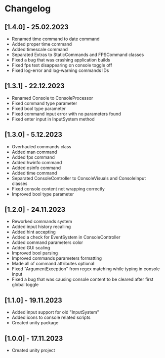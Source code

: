 # Changelog

## [1.4.0] - 25.02.2023
 - Renamed time command to date command
 - Added proper time command
 - Added timescale command
 - Separated Extras to StaticCommands and FPSCommand classes
 - Fixed a bug that was crashing application builds
 - Fixed fps text disappearing on console toggle off
 - Fixed log-error and log-warning commands IDs

## [1.3.1] - 22.12.2023
 - Renamed Console to ConsoleProcessor
 - Fixed command type parameter
 - Fixed bool type parameter
 - Fixed command input error with no parameters found
 - Fixed enter input in InputSystem method

## [1.3.0] - 5.12.2023
 - Overhauled commands class
 - Added man command
 - Added fps command
 - Added hwinfo command
 - Added osinfo command
 - Added time command
 - Separated ConsoleController to ConsoleVisuals and ConsoleInput classes
 - Fixed console content not wrapping correctly
 - Improved bool type parameter


## [1.2.0] - 24.11.2023
 - Reworked commands system
 - Added input history recalling
 - Added hint accepting
 - Added a check for EventSystem in ConsoleController
 - Added command parameters color
 - Added GUI scaling
 - Improved bool parsing
 - Improved commands parameters formatting
 - Made all of command attributes optional
 - Fixed "ArgumentException" from regex matching while typing in console input
 - Fixed a bug that was causing console content to be cleared after first global toggle

## [1.1.0] - 19.11.2023
 - Added input support for old "InputSystem"
 - Added icons to console related scripts
 - Created unity package

## [1.0.0] - 17.11.2023
 - Created unity project
